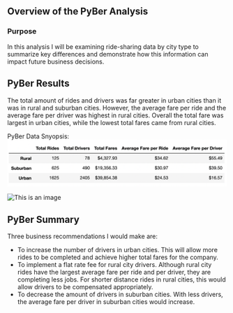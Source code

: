 
## Overview of the PyBer Analysis

### Purpose

In this analysis I will be examining ride-sharing data by city type to summarize key differences and demonstrate how this information can impact future business decisions. 

## PyBer Results

The total amount of rides and drivers was far greater in urban cities than it was in rural and suburban cities. However, the average fare per ride and the average fare per driver was highest in rural cities. Overall the total fare was largest in urban cities, while the lowest total fares came from rural cities.

PyBer Data Snyopsis:
![This is an image](https://github.com/ddigioac/PyBer_Analysis/blob/4a3d5f031231f7f84792e163282c9c36200c8cad/PyBer%20DataFrame.png)

![This is an image]()


## PyBer Summary
Three business recommendations I would make are: 
- To increase the number of drivers in urban cities. This will allow more rides to be completed and achieve higher total fares for the company.
- To implement a flat rate fee for rural city drivers. Although rural city rides have the largest average fare per ride and per driver, they are completing less jobs. For shorter distance rides in rural cities, this would allow drivers to be compensated appropriately.
- To decrease the amount of drivers in suburban cities. With less drivers, the average fare per driver in suburban cities would increase.
